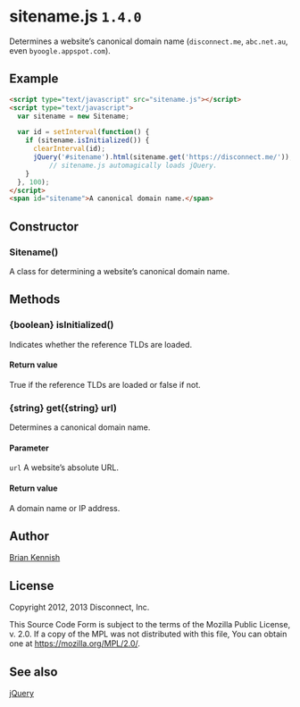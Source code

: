 # sitename.js `1.4.0`

Determines a website’s canonical domain name (`disconnect.me`, `abc.net.au`,
even `byoogle.appspot.com`).

## Example

```html
<script type="text/javascript" src="sitename.js"></script>
<script type="text/javascript">
  var sitename = new Sitename;

  var id = setInterval(function() {
    if (sitename.isInitialized()) {
      clearInterval(id);
      jQuery('#sitename').html(sitename.get('https://disconnect.me/'));
          // sitename.js automagically loads jQuery.
    }
  }, 100);
</script>
<span id="sitename">A canonical domain name.</span>
```

## Constructor

### Sitename()

A class for determining a website’s canonical domain name.

## Methods

### {boolean} isInitialized()

Indicates whether the reference TLDs are loaded.

#### Return value

True if the reference TLDs are loaded or false if not.

### {string} get({string} url)

Determines a canonical domain name.

#### Parameter

`url` A website’s absolute URL.

#### Return value

A domain name or IP address.

## Author

[Brian Kennish](https://github.com/byoogle)

## License

Copyright 2012, 2013 Disconnect, Inc.

This Source Code Form is subject to the terms of the Mozilla Public License, v.
2.0. If a copy of the MPL was not distributed with this file, You can obtain one
at https://mozilla.org/MPL/2.0/.

## See also

[jQuery](https://github.com/jquery/jquery)
